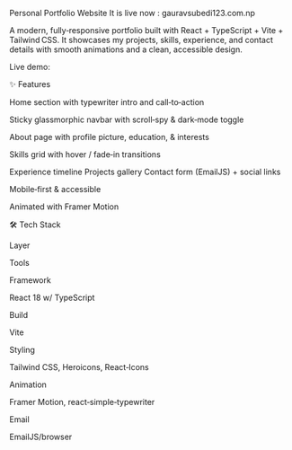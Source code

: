 Personal Portfolio Website
It is live now : gauravsubedi123.com.np

A modern, fully‑responsive portfolio built with React + TypeScript + Vite + Tailwind CSS. It showcases my projects, skills, experience, and contact details with smooth animations and a clean, accessible design.

Live demo: 

✨ Features

Home section with typewriter intro and call‑to‑action

Sticky glassmorphic navbar with scroll‑spy & dark‑mode toggle

About page with profile picture, education, & interests

Skills grid with hover / fade‑in transitions

Experience timeline 
Projects gallery 
Contact form (EmailJS) + social links

Mobile‑first & accessible 

Animated with Framer Motion

🛠️ Tech Stack

Layer

Tools

Framework

React 18 w/ TypeScript

Build

Vite

Styling

Tailwind CSS, Heroicons, React‑Icons

Animation

Framer Motion, react‑simple‑typewriter

Email

EmailJS/browser

